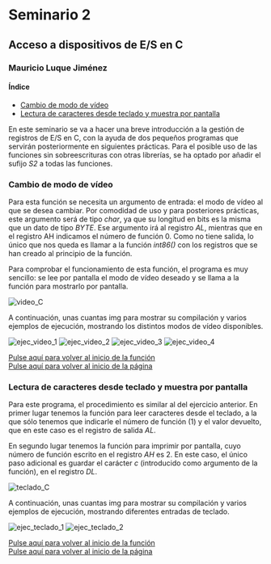 # <a id = "inicio"></a> Seminario 2

## Acceso a dispositivos de E/S en C

### Mauricio Luque Jiménez

#### Índice

  - [Cambio de modo de vídeo](#video)
  - [Lectura de caracteres desde teclado y muestra por pantalla](#teclado)

En este seminario se va a hacer una breve introducción a la gestión de registros de E/S en C, con la ayuda de dos pequeños programas que servirán posteriormente en siguientes prácticas. Para el posible uso de las funciones sin sobreescrituras con otras librerías, se ha optado por añadir el sufijo _S2_ a todas las funciones.

### <a id = "video"></a> Cambio de modo de vídeo

Para esta función se necesita un argumento de entrada: el modo de vídeo al que se desea cambiar. Por comodidad de uso y para posteriores prácticas, este argumento será de tipo _char_, ya que su longitud en bits es la misma que un dato de tipo _BYTE_. Ese argumento irá al registro _AL_, mientras que en el registro AH indicamos el número de función 0. Como no tiene salida, lo único que nos queda es llamar a la función _int86()_ con los registros que se han creado al principio de la función.

Para comprobar el funcionamiento de esta función, el programa es muy sencillo: se lee por pantalla el modo de vídeo deseado y se llama a la función para mostrarlo por pantalla.

![video_C](./img/video_1.png)

A continuación, unas cuantas img para mostrar su compilación y varios ejemplos de ejecución, mostrando los distintos modos de vídeo disponibles.

![ejec_video_1](./img/video_2.png)
![ejec_video_2](./img/video_3.png)
![ejec_video_3](./img/video_4.png)
![ejec_video_4](./img/video_5.png)

[Pulse aquí para volver al inicio de la función](#video)   
[Pulse aquí para volver al inicio de la página](#inicio)

### <a id = "teclado"></a> Lectura de caracteres desde teclado y muestra por pantalla

Para este programa, el procedimiento es similar al del ejercicio anterior. En primer lugar tenemos la función para leer caracteres desde el teclado, a la que sólo tenemos que indicarle el número de función (1) y el valor devuelto, que en este caso es el registro de salida _AL_.

En segundo lugar tenemos la función para imprimir por pantalla, cuyo número de función escrito en el registro _AH_ es 2. En este caso, el único paso adicional es guardar el carácter _c_ (introducido como argumento de la función), en el registro _DL_.

![teclado_C](./img/teclado_1.png)

A continuación, unas cuantas img para mostrar su compilación y varios ejemplos de ejecución, mostrando diferentes entradas de teclado.

![ejec_teclado_1](./img/teclado_2.png)
![ejec_teclado_2](./img/teclado_3.png)

[Pulse aquí para volver al inicio de la función](#video)   
[Pulse aquí para volver al inicio de la página](#inicio)